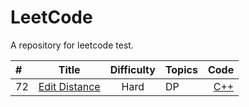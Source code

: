 # LeetCode

A repository for leetcode test.

#|Title|Difficulty|Topics|Code
:----|:----:|:----:|----|----:
72|[Edit Distance](https://leetcode.com/problems/edit-distance/description/)|Hard|DP|[C++](https://github.com/CloudsHCX/LeetCode/blob/master/cppCode/leetcode72.cpp)

